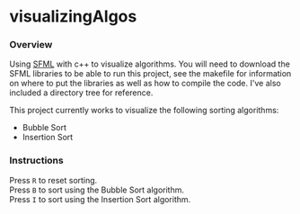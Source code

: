 # visualizingAlgos
### Overview
Using [SFML](https://www.sfml-dev.org/download.php) with c++ to visualize algorithms. You will need to download the SFML libraries to be able to run this project, see the makefile for information on where to put the libraries as well as how to compile the code. I've also included a directory tree for reference.

This project currently works to visualize the following sorting algorithms:
* Bubble Sort 
* Insertion Sort

### Instructions
Press `R` to reset sorting.</br>
Press `B` to sort using the Bubble Sort algorithm.</br>
Press `I` to sort using the Insertion Sort algorithm.</br>
